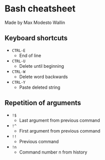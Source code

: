 # Bash cheatsheet
Made by Max Modesto Wallin

## Keyboard shortcuts 
* `CTRL-E`
  + End of line
* `CTRL-U`
  +	Delete until beginning
* `CTRL-W`
  + Delete word backwards
* `CTRL-Y`
  + Paste deleted string 

## Repetition of arguments
* `!$`
  + Last argument from previous command
* `!^`
  + First argument from previous command
* `!!`
  + Previous command
* `!n`
  + Command number n from history


